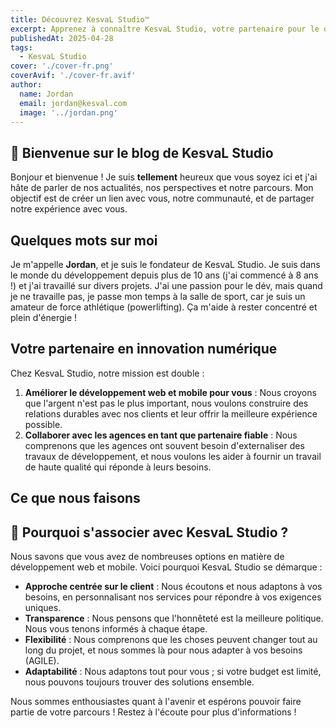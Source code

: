 ```yaml
---
title: Découvrez KesvaL Studio™
excerpt: Apprenez à connaître KesvaL Studio, votre partenaire pour le développement web et mobile innovant.
publishedAt: 2025-04-28
tags:
  - KesvaL Studio
cover: './cover-fr.png'
coverAvif: './cover-fr.avif'
author:
  name: Jordan
  email: jordan@kesval.com
  image: '../jordan.png'
---
```


<script>
  import Sparkles from "$lib/components/base/Sparkles.svelte";
  import TeamProfileCard from "$lib/components/base/TeamProfileCard.svelte";
  import ServicesGrid from '$lib/components/base/ServicesGrid.svelte';
  import { team } from '$lib/utils/config';
  import { Button } from "$lib/components/ui/button";
  import { localizeHref } from '$paraglide/runtime';
</script>

## 👋 Bienvenue sur le blog de KesvaL Studio

Bonjour et bienvenue ! Je suis **tellement** heureux que vous soyez ici et j'ai hâte de parler de nos actualités, nos perspectives et notre parcours. Mon objectif est de créer un lien avec vous, notre communauté, et de partager notre <Sparkles size={10}>expérience</Sparkles> avec vous.

## Quelques mots sur moi

<div class="my-8">
  <TeamProfileCard member={team.jordan} />
</div>

Je m'appelle **Jordan**, et je suis le fondateur de KesvaL Studio. Je suis dans le monde du développement depuis plus de 10 ans (j'ai commencé à 8 ans !) et j'ai travaillé sur divers projets. J'ai une passion pour le dév, mais quand je ne travaille pas, je passe mon temps à la salle de sport, car je suis un amateur de force athlétique (powerlifting). Ça m'aide à rester concentré et plein d'énergie !

## Votre partenaire en innovation numérique

Chez KesvaL Studio, notre mission est double :

1. **Améliorer le développement web et mobile pour vous** : Nous croyons que l'argent n'est pas le plus important, nous voulons construire des relations durables avec nos clients et leur offrir la meilleure expérience possible.
2. **Collaborer avec les agences en tant que partenaire fiable** : Nous comprenons que les agences ont souvent besoin d'externaliser des travaux de développement, et nous voulons les aider à fournir un travail de haute qualité qui réponde à leurs besoins.

## Ce que nous faisons

<ServicesGrid />

## 🤝 Pourquoi s'associer avec KesvaL Studio ?

Nous savons que vous avez de nombreuses options en matière de développement web et mobile. Voici pourquoi KesvaL Studio se démarque :

- **Approche centrée sur le client** : Nous écoutons et nous adaptons à vos besoins, en personnalisant nos services pour répondre à vos exigences uniques.
- **Transparence** : Nous pensons que l'honnêteté est la meilleure politique. Nous vous tenons informés à chaque étape.
- **Flexibilité** : Nous comprenons que les choses peuvent changer tout au long du projet, et nous sommes là pour nous adapter à vos besoins (AGILE).
- **Adaptabilité** : Nous adaptons tout pour vous ; si votre budget est limité, nous pouvons toujours trouver des solutions ensemble.

Nous sommes enthousiastes quant à l'avenir et espérons pouvoir faire partie de votre parcours ! Restez à l'écoute pour plus d'informations !
